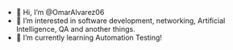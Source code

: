 - 👋 Hi, I’m @OmarAlvarez06
- 👀 I’m interested in software development, networking, Artificial Intelligence, QA and another things.
- 🌱 I’m currently learning Automation Testing!

<!---
OmarAlvarez06/OmarAlvarez06 is a ✨ special ✨ repository because its `README.md` (this file) appears on your GitHub profile.
You can click the Preview link to take a look at your changes.
--->
